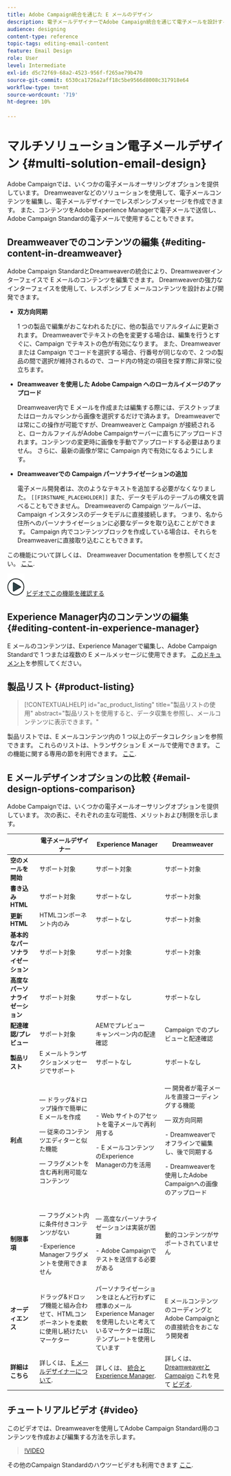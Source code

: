 ```yaml
---
title: Adobe Campaign統合を通じた E メールのデザイン
description: 電子メールデザイナーでAdobe Campaign統合を通じて電子メールを設計する方法を説明します。
audience: designing
content-type: reference
topic-tags: editing-email-content
feature: Email Design
role: User
level: Intermediate
exl-id: d5c72f69-68a2-4523-956f-f265ae79b470
source-git-commit: 6530ca1726a2aff18c5be9566d8008c317918e64
workflow-type: tm+mt
source-wordcount: '719'
ht-degree: 10%

---
```


# マルチソリューション電子メールデザイン {#multi-solution-email-design}

Adobe Campaignでは、いくつかの電子メールオーサリングオプションを提供しています。 Dreamweaverなどのソリューションを使用して、電子メールコンテンツを編集し、電子メールデザイナーでレスポンシブメッセージを作成できます。 また、コンテンツをAdobe Experience Managerで電子メールで送信し、Adobe Campaign Standardの電子メールで使用することもできます。

## Dreamweaverでのコンテンツの編集 {#editing-content-in-dreamweaver}

Adobe Campaign StandardとDreamweaverの統合により、Dreamweaverインターフェイスで E メールのコンテンツを編集できます。 Dreamweaverの強力なインターフェイスを使用して、レスポンシブ E メールコンテンツを設計および開発できます。

* **双方向同期**

   1 つの製品で編集がおこなわれるたびに、他の製品でリアルタイムに更新されます。 Dreamweaverでテキストの色を変更する場合は、編集を行うとすぐに、Campaign でテキストの色が有効になります。 また、Dreamweaverまたは Campaign でコードを選択する場合、行番号が同じなので、2 つの製品の間で選択が維持されるので、コード内の特定の項目を探す際に非常に役立ちます。

* **Dreamweaver を使用した Adobe Campaign へのローカルイメージのアップロード**

   Dreamweaver内で E メールを作成または編集する際には、デスクトップまたはローカルマシンから画像を選択するだけで済みます。 Dreamweaverでは常にこの操作が可能ですが、Dreamweaverと Campaign が接続されると、ローカルファイルがAdobe Campaignサーバーに直ちにアップロードされます。コンテンツの変更時に画像を手動でアップロードする必要はありません。 さらに、最新の画像が常に Campaign 内で有効になるようにします。

* **Dreamweaverでの Campaign パーソナライゼーションの追加**

   電子メール開発者は、次のようなテキストを追加する必要がなくなりました。 `[[FIRSTNAME_PLACEHOLDER]]` また、データモデルのテーブルの構文を調べることもできません。 Dreamweaverの Campaign ツールバーは、Campaign インスタンスのデータモデルに直接接続します。 つまり、名から住所へのパーソナライゼーションに必要なデータを取り込むことができます。 Campaign 内でコンテンツブロックを作成している場合は、それらをDreamweaverに直接取り込むこともできます。

この機能について詳しくは、 Dreamweaver Documentation を参照してください。 [ここ](https://helpx.adobe.com/jp/dreamweaver/using/working-with-dreamweaver-and-campaign.html).

![](assets/do-not-localize/how-to-video.png) [ビデオでこの機能を確認する](#video)

## Experience Manager内のコンテンツの編集 {#editing-content-in-experience-manager}

E メールのコンテンツは、Experience Managerで編集し、Adobe Campaign Standardで 1 つまたは複数の E メールメッセージに使用できます。 [このドキュメント](../../integrating/using/integrating-with-experience-manager.md)を参照してください。

## 製品リスト {#product-listing}

>[!CONTEXTUALHELP]
>id="ac_product_listing"
>title="製品リストの使用"
>abstract="製品リストを使用すると、データ収集を参照し、メールコンテンツに表示できます。"

製品リストでは、E メールコンテンツ内の 1 つ以上のデータコレクションを参照できます。 これらのリストは、トランザクション E メールで使用できます。 この機能に関する専用の節を利用できます。 [ここ](../../designing/using/using-product-listings.md).

## E メールデザインオプションの比較 {#email-design-options-comparison}

Adobe Campaignでは、いくつかの電子メールオーサリングオプションを提供しています。 次の表に、それぞれの主な可能性、メリットおよび制限を示します。

<table> 
 <thead> 
  <tr> 
   <th> </th> 
   <th> 電子メールデザイナー<br /> </th> 
   <th> Experience Manager<br /> </th> 
   <th> Dreamweaver<br /> </th> 
  </tr> 
 </thead> 
 <tbody> 
  <tr> 
   <td> <strong>空のメールを開始</strong><br /> </td> 
   <td> サポート対象<br /> </td> 
   <td> サポート対象<br /> </td> 
   <td> サポート対象<br /> </td> 
  </tr> 
  <tr> 
   <td> <strong>書き込みHTML</strong><br /> </td> 
   <td> サポート対象<br /> </td> 
   <td> サポートなし<br /> </td> 
   <td> サポート対象<br /> </td> 
  </tr> 
  <tr> 
   <td> <strong>更新HTML</strong><br /> </td> 
   <td> HTMLコンポーネント内のみ<br /> </td> 
   <td> サポートなし<br /> </td> 
   <td> サポート対象<br /> </td> 
  </tr> 
  <tr> 
   <td> <strong>基本的なパーソナライゼーション</strong><br /> </td> 
   <td> サポート対象<br /> </td> 
   <td> サポート対象<br /> </td> 
   <td> サポート対象<br /> </td> 
  </tr> 
  <tr> 
   <td> <strong>高度なパーソナライゼーション</strong><br /> </td> 
   <td> サポート対象<br /> </td> 
   <td> サポートなし<br /> </td> 
   <td> サポートなし<br /> </td> 
  </tr> 
  <tr> 
   <td> <strong>配達確認/プレビュー</strong><br /> </td> 
   <td> サポート対象<br /> </td> 
   <td> AEMでプレビュー<br /> キャンペーン内の配達確認<br /> </td> 
   <td> Campaign でのプレビューと配達確認<br /> </td> 
  </tr> 
  <tr> 
   <td> <strong>製品リスト</strong><br /> </td> 
   <td> E メールトランザクションメッセージでサポート<br /> </td> 
   <td> サポートなし<br /> </td> 
   <td> サポートなし<br /> </td> 
  </tr> 
  <tr> 
   <td> <strong>利点</strong><br /> </td> 
   <td> 
     <p> — ドラッグ&amp;ドロップ操作で簡単に E メールを作成</p>
     <p> — 従来のコンテンツエディターと似た機能</p>
     <p> — フラグメントを含む再利用可能なコンテンツ</p>
  </td> 
   <td> 
     <p>- Web サイトのアセットを電子メールで再利用する</p>
     <p>- E メールコンテンツのExperience Managerの力を活用</p>
    </td> 
   <td> 
    <p> — 開発者が電子メールを直接コーディングする機能</p>
    <p> — 双方向同期</p>
    <p>- Dreamweaverでオフラインで編集し、後で同期する</p>
    <p>- Dreamweaverを使用したAdobe Campaignへの画像のアップロード</p>
  </td> 
  </tr> 
  <tr> 
   <td> <strong>制限事項</strong><br /> </td> 
   <td> 
     <p> — フラグメント内に条件付きコンテンツがない</p>
     <p>-Experience Managerフラグメントを使用できません</p>
  </td> 
   <td> 
     <p> — 高度なパーソナライゼーションは実装が困難</p>
     <p>- Adobe Campaignでテストを送信する必要がある</p>
  </td> 
   <td> 動的コンテンツがサポートされていません<br /> </td> 
  </tr> 
  <tr> 
   <td> <strong>オーディエンス</strong><br /> </td> 
   <td> ドラッグ&amp;ドロップ機能と組み合わせて、HTMLコンポーネントを柔軟に使用し続けたいマーケター<br /> </td> 
   <td> パーソナライゼーションをほとんど行わずに標準のメールExperience Managerを使用したいと考えているマーケターは既にテンプレートを使用しています<br /> </td> 
   <td> E メールコンテンツのコーディングとAdobe Campaignとの直接統合をおこなう開発者<br /> </td> 
  </tr> 
  <tr> 
   <td> <strong>詳細はこちら</strong><br /> </td> 
   <td> 詳しくは、 <a href="../../designing/using/designing-content-in-adobe-campaign.md">E メールデザイナーについて</a>.<br /> </td> 
   <td> 詳しくは、 <a href="../../integrating/using/integrating-with-experience-manager.md">統合とExperience Manager</a>.<br /> </td> 
   <td> 詳しくは、 <a href="https://helpx.adobe.com/jp/dreamweaver/using/working-with-dreamweaver-and-campaign.html">Dreamweaverと Campaign</a> これを見て <a href="#video">ビデオ</a>.<br /> </td> 
  </tr> 
 </tbody> 
</table>

## チュートリアルビデオ {#video}

このビデオでは、Dreamweaverを使用してAdobe Campaign Standard用のコンテンツを作成および編集する方法を示します。

>[!VIDEO](https://video.tv.adobe.com/v/23121?quality=12&captions=eng)

その他のCampaign Standardのハウツービデオも利用できます [ここ](https://experienceleague.adobe.com/docs/campaign-standard-learn/tutorials/overview.html?lang=ja).
